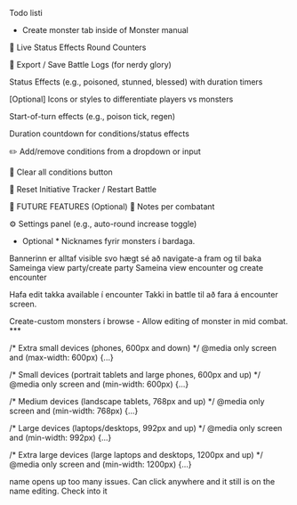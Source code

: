 Todo listi
- Create monster tab inside of Monster manual



🧪 Live Status Effects
 Round Counters

🧾 Export / Save Battle Logs (for nerdy glory)


 Status Effects (e.g., poisoned, stunned, blessed) with duration timers


 [Optional] Icons or styles to differentiate players vs monsters

 Start-of-turn effects (e.g., poison tick, regen)

 Duration countdown for conditions/status effects


 ✏️ Add/remove conditions from a dropdown or input

 🧹 Clear all conditions button


 🔄 Reset Initiative Tracker / Restart Battle

💾 FUTURE FEATURES (Optional)
 📝 Notes per combatant

 ⚙️ Settings panel (e.g., auto-round increase toggle)


 * Optional * 
 Nicknames fyrir monsters í bardaga. 

 Bannerinn er alltaf visible svo hægt sé að navigate-a fram og til baka
 Sameinga view party/create party
 Sameina view encounter og create encounter

 Hafa edit takka available í encounter
    Takki in battle til að fara á encounter screen. 

Create-custom monsters í browse
    - Allow editing of monster in mid combat. ***


/* Extra small devices (phones, 600px and down) */
@media only screen and (max-width: 600px) {...}

/* Small devices (portrait tablets and large phones, 600px and up) */
@media only screen and (min-width: 600px) {...}

/* Medium devices (landscape tablets, 768px and up) */
@media only screen and (min-width: 768px) {...}

/* Large devices (laptops/desktops, 992px and up) */
@media only screen and (min-width: 992px) {...}

/* Extra large devices (large laptops and desktops, 1200px and up) */
@media only screen and (min-width: 1200px) {...}

name opens up too many issues.
Can click anywhere and it still is on the name editing. Check into it
